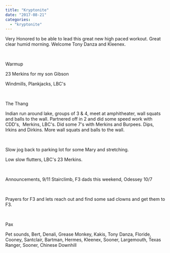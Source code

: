 ```yaml
---
title: "Kryptonite"
date: "2017-08-21"
categories: 
  - "kryptonite"
---
```


Very Honored to be able to lead this great new high paced workout. Great clear humid morning. Welcome Tony Danza and Kleenex.

 

Warmup

23 Merkins for my son Gibson

Windmills, Plankjacks, LBC's

 

The Thang

Indian run around lake, groups of 3 & 4, meet at amphitheater, wall squats and balls to the wall. Partnered off in 2 and did some speed work with CDD's,  Merkins, LBC's. Did some 7's with Merkins and Burpees. Dips, Irkins and Dirkins. More wall squats and balls to the wall.

 

Slow jog back to parking lot for some Mary and stretching.

Low slow flutters, LBC's 23 Merkins.

 

Announcements, 9/11 Stairclimb, F3 dads this weekend, Odessey 10/7

 

Prayers for F3 and lets reach out and find some sad clowns and get them to F3.

 

Pax

Pet sounds, Bert, Denali, Grease Monkey, Kakis, Tony Danza, Floride, Cooney, Santclair, Bartman, Hermes, Kleenex, Sooner, Largemouth, Texas Ranger, Sooner, Chinese Downhill
